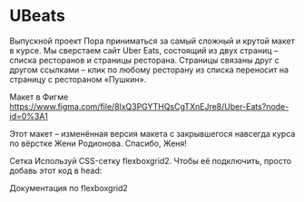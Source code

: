 # UBeats
Выпускной проект
Пора приниматься за самый сложный и крутой макет в курсе. Мы сверстаем сайт Uber Eats, состоящий из двух страниц – списка ресторанов и страницы ресторана. 
Страницы связаны друг с другом ссылками – клик по любому ресторану из списка переносит на страницу с рестораном «Пушкин».

Макет в Фигме
https://www.figma.com/file/8lxQ3PGYTHQsCgTXnEJre8/Uber-Eats?node-id=0%3A1

Этот макет – изменённая версия макета с закрывшегося навсегда курса по вёрстке Жени Родионова. Спасибо, Женя!

Сетка
Используй CSS-сетку flexboxgrid2. Чтобы её подключить, просто добавь этот код в head:

<link rel="stylesheet" href="https://unpkg.com/flexboxgrid2@7.2.1/flexboxgrid2.min.css">
Документация по flexboxgrid2

